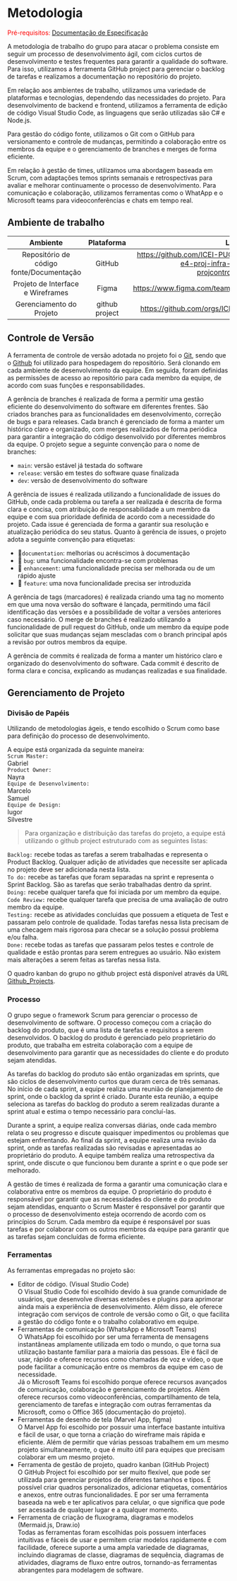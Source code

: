 # Metodologia

<span style="color:red">Pré-requisitos: <a href="2-Especificação do Projeto.md"> Documentação de Especificação</a></span>

A metodologia de trabalho do grupo para atacar o problema consiste em seguir um processo de desenvolvimento ágil, com ciclos curtos de desenvolvimento e testes frequentes para garantir a qualidade do software. Para isso, utilizamos a ferramenta GitHub project para gerenciar o backlog de tarefas e realizamos a documentação no repositório do projeto.

Em relação aos ambientes de trabalho, utilizamos uma variedade de plataformas e tecnologias, dependendo das necessidades do projeto. Para desenvolvimento de backend e frontend, utilizamos a ferramenta de edição de código Visual Studio Code, as linguagens que serão utilizadas são C# e Node.js.

Para gestão do código fonte, utilizamos o Git com o GitHub para versionamento e controle de mudanças, permitindo a colaboração entre os membros da equipe e o gerenciamento de branches e merges de forma eficiente.

Em relação à gestão de times, utilizamos uma abordagem baseada em Scrum, com adaptações temos sprints semanais e retrospectivas para avaliar e melhorar continuamente o processo de desenvolvimento. Para comunicação e colaboração, utilizamos ferramentas como o WhatApp e o Microsoft teams para videoconferências e chats em tempo real.

## Ambiente de trabalho

|    **Ambiente** 	|   **Plataforma** 	|    **Link de Acesso** 	|
|:---:	|:---:	|:---:	|
|Repositório de código fonte/Documentação|GitHub|https://github.com/ICEI-PUC-Minas-PMV-ADS/pmv-ads-2024-1-e4-proj-infra-t1-pmv-ads-2024-1-e4-projcontroledeestoque/tree/main |
|Projeto de Interface e Wireframes|Figma|https://www.figma.com/team_invite/redeem/ztwfVRcumkiUg33arHpjsT|
|Gerenciamento do Projeto|github project|https://github.com/orgs/ICEI-PUC-Minas-PMV-ADS/projects/831|

## Controle de Versão

A ferramenta de controle de versão adotada no projeto foi o [Git](https://git-scm.com/), sendo que o [Github](https://github.com) foi utilizado para hospedagem do repositório. Será clonando em cada ambiente de desenvolvimento da equipe. Em seguida, foram definidas as permissões de acesso ao repositório para cada membro da equipe, de acordo com suas funções e responsabilidades.

A gerência de branches é realizada de forma a permitir uma gestão eficiente do desenvolvimento do software em diferentes frentes. São criados branches para as funcionalidades em desenvolvimento, correção de bugs e para releases. Cada branch é gerenciado de forma a manter um histórico claro e organizado, com merges realizados de forma periódica para garantir a integração do código desenvolvido por diferentes membros da equipe. O projeto segue a seguinte convenção para o nome de branches:

- `main`: versão estável já testada do software
- `release`: versão em testes do software quase finalizada
- `dev`: versão de desenvolvimento do software

A gerência de issues é realizada utilizando a funcionalidade de issues do GitHub, onde cada problema ou tarefa a ser realizada é descrita de forma clara e concisa, com atribuição de responsabilidade a um membro da equipe e com sua prioridade definida de acordo com a necessidade do projeto. Cada issue é gerenciada de forma a garantir sua resolução e atualização periódica do seu status. Quanto à gerência de issues, o projeto adota a seguinte convenção para
etiquetas:

- 📄`documentation`: melhorias ou acréscimos à documentação
- 🐛 `bug`: uma funcionalidade encontra-se com problemas
- 🔨 `enhancement`: uma funcionalidade precisa ser melhorada ou de um rápido ajuste
- 🚀 `feature`: uma nova funcionalidade precisa ser introduzida

A gerência de tags (marcadores) é realizada criando uma tag no momento em que uma nova versão do software é lançada, permitindo uma fácil identificação das versões e a possibilidade de voltar a versões anteriores caso necessário. O merge de branches é realizado utilizando a funcionalidade de pull request do GitHub, onde um membro da equipe pode solicitar que suas mudanças sejam mescladas com o branch principal após a revisão por outros membros da equipe.

A gerência de commits é realizada de forma a manter um histórico claro e organizado do desenvolvimento do software. Cada commit é descrito de forma clara e concisa, explicando as mudanças realizadas e sua finalidade.



## Gerenciamento de Projeto

### Divisão de Papéis

Utilizando de metodologias ágeis, e tendo escolhido o Scrum como base para definição do
processo de desenvolvimento.

A equipe está organizada da seguinte maneira: <br>
`Scrum Master:` <br>
Gabriel <br>
`Product Owner:` <br>
Nayra <br>
`Equipe de Desenvolvimento:`<br>
Marcelo <br>
Samuel <br>
`Equipe de Design:`<br>
Iugor<br>
Silvestre 


> Para organização e distribuição das tarefas do projeto, a equipe está utilizando o github project estruturado com as seguintes listas:

`Backlog:` recebe todas as tarefas a serem trabalhadas e representa o Product Backlog. Qualquer adição de atividades que necessite ser aplicada no projeto deve ser adicionada nesta lista. <br>
`To do:` recebe as tarefas que foram separadas na sprint e representa o Sprint Backlog. São as tarefas que serão trabalhadas dentro da sprint. <br>
`Doing:` recebe qualquer tarefa que foi iniciada por um membro da equipe. <br>
`Code Review:` recebe qualquer tarefa que precisa de uma avaliação de outro membro da equipe. <br>
`Testing:` recebe as atividades concluidas que possuem a etiqueta de Test e passaram pelo controle de qualidade. Todas tarefas nessa lista precisam de uma checagem mais rigorosa para checar se a solução possui problema e/ou falha. <br>
`Done:` recebe todas as tarefas que passaram pelos testes e controle de qualidade e estão prontas para serem entregues ao usuário. Não existem mais alterações a serem feitas as tarefas nessa lista.

O quadro kanban do grupo no github project está disponível através da URL [Github_Projects](https://github.com/orgs/ICEI-PUC-Minas-PMV-ADS/projects/831).

### Processo

O grupo segue o framework Scrum para gerenciar o processo de desenvolvimento de software. O processo começou com a criação do backlog do produto, que é uma lista de tarefas e requisitos a serem desenvolvidos. O backlog do produto é gerenciado pelo proprietário do produto, que trabalha em estreita colaboração com a equipe de desenvolvimento para garantir que as necessidades do cliente e do produto sejam atendidas.

As tarefas do backlog do produto são então organizadas em sprints, que são ciclos de desenvolvimento curtos que duram cerca de três semanas. No início de cada sprint, a equipe realiza uma reunião de planejamento de sprint, onde o backlog da sprint é criado. Durante esta reunião, a equipe seleciona as tarefas do backlog do produto a serem realizadas durante a sprint atual e estima o tempo necessário para concluí-las.

Durante a sprint, a equipe realiza conversas diárias, onde cada membro relata o seu progresso e discute quaisquer impedimentos ou problemas que estejam enfrentando. Ao final da sprint, a equipe realiza uma revisão da sprint, onde as tarefas realizadas são revisadas e apresentadas ao proprietário do produto. A equipe também realiza uma retrospectiva da sprint, onde discute o que funcionou bem durante a sprint e o que pode ser melhorado.

A gestão de times é realizada de forma a garantir uma comunicação clara e colaborativa entre os membros da equipe. O proprietário do produto é responsável por garantir que as necessidades do cliente e do produto sejam atendidas, enquanto o Scrum Master é responsável por garantir que o processo de desenvolvimento esteja ocorrendo de acordo com os princípios do Scrum. Cada membro da equipe é responsável por suas tarefas e por colaborar com os outros membros da equipe para garantir que as tarefas sejam concluídas de forma eficiente.


### Ferramentas

As ferramentas empregadas no projeto são:

- Editor de código. (Visual Studio Code)<br>
O Visual Studio Code foi escolhido devido à sua grande comunidade de usuários, que desenvolve diversas extensões e plugins para aprimorar ainda mais a experiência de desenvolvimento. Além disso, ele oferece integração com serviços de controle de versão como o Git, o que facilita a gestão do código fonte e o trabalho colaborativo em equipe.<br>
- Ferramentas de comunicação (WhatsApp e Microsoft Teams)<br>
O WhatsApp foi escolhido por ser uma ferramenta de mensagens instantâneas amplamente utilizada em todo o mundo, o que torna sua utilização bastante familiar para a maioria das pessoas. Ele é fácil de usar, rápido e oferece recursos como chamadas de voz e vídeo, o que pode facilitar a comunicação entre os membros da equipe em caso de necessidade.<br>
Já o Microsoft Teams foi escolhido porque oferece recursos avançados de comunicação, colaboração e gerenciamento de projetos. Além oferece recursos como videoconferências, compartilhamento de tela, gerenciamento de tarefas e integração com outras ferramentas da Microsoft, como o Office 365 (documentação do projeto). <br>
- Ferramentas de desenho de tela (Marvel App, figma)<br>
O Marvel App foi escolhido por possuir uma interface bastante intuitiva e fácil de usar, o que torna a criação do wireframe mais rápida e eficiente. Além de permitir que várias pessoas trabalhem em um mesmo projeto simultaneamente, o que é muito útil para equipes que precisam colaborar em um mesmo projeto.<br>
- Ferramenta de gestão de projeto, quadro kanban (GitHub Project)<br>
O GitHub Project foi escolhido por ser muito flexível, que pode ser utilizada para gerenciar projetos de diferentes tamanhos e tipos. É possível criar quadros personalizados, adicionar etiquetas, comentários e anexos, entre outras funcionalidades. E por ser uma ferramenta baseada na web e ter aplicativos para celular, o que significa que pode ser acessada de qualquer lugar e a qualquer momento.<br>
- Ferramenta de criação de fluxograma, diagramas e modelos (Mermaid.js, Draw.io)<br>
Todas as ferramentas foram escolhidas pois possuem interfaces intuitivas e fáceis de usar e permitem criar modelos rapidamente e com facilidade, oferece suporte a uma ampla variedade de diagramas, incluindo diagramas de classe, diagramas de sequência, diagramas de atividades, diagrams de fluxo entre outros, tornando-as ferramentas abrangentes para modelagem de software.
